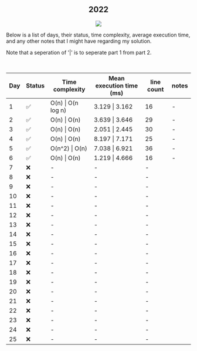 <div align="center">

## 2022

![](https://img.shields.io/badge/Haskell-5D4F85.svg?style=for-the-badge&logoColor=white&logo=haskell)

</div>
Below is a list of days, their status, time complexity, average execution time, and any other notes that I might have regarding my solution. 

Note that a seperation of '|' is to seperate part 1 from part 2.


<div align="center">
<br />
  
Day | Status | Time complexity | Mean execution time (ms) |  line count | notes
---| --- | --- | --- | --- | ---
1 | ✅ | O(n) \| O(n log n) | 3.129 \| 3.162 | 16 | -
2 | ✅ | O(n) \| O(n) | 3.639 \| 3.646 | 29 | -
3| ✅ | O(n) \| O(n) | 2.051 \| 2.445 | 30 | -
4 | ✅ | O(n) \| O(n) | 8.197 \| 7.171 | 25 | -
5 | ✅ | O(n^2) \| O(n) | 7.038 \| 6.921 | 36 | - 
6| ✅ | O(n) \| O(n) | 1.219 \| 4.666 | 16 | - 
7 | ❌ | - | - | - 
8 | ❌ | - | - | - 
9| ❌ | - | - | - 
10 | ❌| - | - | - 
11 | ❌ | - | - | - 
12 | ❌ | - | - | - 
13 | ❌ | - | - | - 
14 | ❌ | - | - | - 
15 | ❌| - | - | - 
16 | ❌ | - | - | - 
17 | ❌ | - | - | - 
18 | ❌ | - | - | - 
19 | ❌ | - | - | - 
20 | ❌ | - | - | - 
21 | ❌ | - | - | - 
22 | ❌| - | - | - 
23 | ❌ | - | - | - 
24 | ❌ | - | - | - 
25 | ❌ | - | - | - 

</div>
